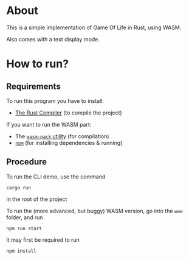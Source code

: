 # About
This is a simple implementation of Game Of Life in Rust, using WASM. 

Also comes with a text display mode.

# How to run?

## Requirements
To run this program you have to install:
- [The Rust Compiler](https://www.rust-lang.org/) (to compile the project)

If you want to run the WASM part:
- The [`wasm-pack` utility](https://rustwasm.github.io/wasm-pack/) (for compilation)
- [`npm`](https://www.npmjs.com/)  (for installing dependencies & running)

## Procedure
To run the CLI demo, use the command

    cargo run

in the root of the project

To run the (more advanced, but buggy) WASM version, go into the `www` folder, and run

    npm run start

It may first be required to run 

    npm install




